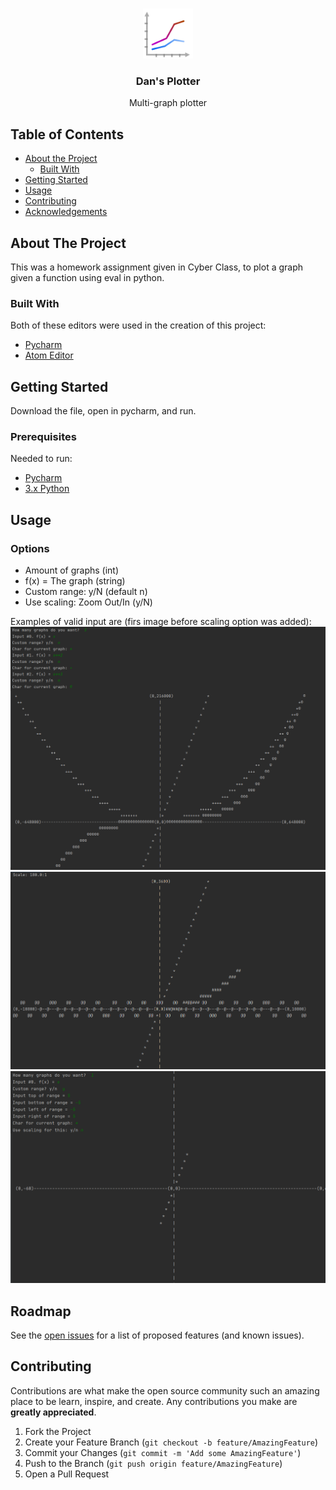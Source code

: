 <!-- PROJECT LOGO -->
<br />
<p align="center">
  <img src="images/icon.png" alt="Logo" width="80" height="80">
  <h3 align="center">Dan's Plotter</h3>
  <p align="center">
    Multi-graph plotter
  </p>
</p>



<!-- TABLE OF CONTENTS -->
## Table of Contents

* [About the Project](#about-the-project)
  * [Built With](#built-with)
* [Getting Started](#getting-started)
* [Usage](#usage)
* [Contributing](#contributing)
* [Acknowledgements](#acknowledgements)



<!-- ABOUT THE PROJECT -->
## About The Project

This was a homework assignment given in Cyber Class, to plot a graph given a function using eval in python.

### Built With
Both of these editors were used in the creation of this project:
* [Pycharm](https://www.jetbrains.com/pycharm/)
* [Atom Editor](https://atom.io/)


<!-- GETTING STARTED -->
## Getting Started

Download the file, open in pycharm, and run.

### Prerequisites
Needed to run:
* [Pycharm](https://www.jetbrains.com/pycharm/)
* [3.x Python](https://www.python.org/downloads/)

<!-- USAGE EXAMPLES -->
## Usage

### Options
 * Amount of graphs (int)
 * f(x) =  The graph (string)
 * Custom range: y/N (default n)
 * Use scaling: Zoom Out/In (y/N)
 
Examples of valid input are (firs image before scaling option was added):
<img src="https://github.com/IMakeBotsForYou/python_graph_plotter/blob/main/images/graph_example1.png?raw=true" alt="ex1">
<img src="https://github.com/IMakeBotsForYou/python_graph_plotter/blob/main/images/graph_example2(1).png?raw=true" alt="ex2">
<img src="https://github.com/IMakeBotsForYou/python_graph_plotter/blob/main/images/graph_example3.png?raw=true" alt="ex3">

<!-- ROADMAP -->
## Roadmap

See the [open issues](https://github.com/othneildrew/Best-README-Template/issues) for a list of proposed features (and known issues).



<!-- CONTRIBUTING -->
## Contributing

Contributions are what make the open source community such an amazing place to be learn, inspire, and create. Any contributions you make are **greatly appreciated**.

1. Fork the Project
2. Create your Feature Branch (`git checkout -b feature/AmazingFeature`)
3. Commit your Changes (`git commit -m 'Add some AmazingFeature'`)
4. Push to the Branch (`git push origin feature/AmazingFeature`)
5. Open a Pull Request
